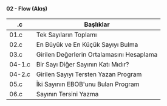 #### 02 - Flow (Akış)

| \.c      | Başlıklar                                 |
| -------- | ----------------------------------------- |
| 01\.c    | Tek Sayıların Toplamı                     |
| 02\.c    | En Büyük ve En Küçük Sayıyı Bulma         |
| 03\.c    | Girilen Değerlerin Ortalamasını Hesaplama |
| 04\-1\.c | Bir Sayı Diğer Sayının Katı Mıdır?        |
| 04\-2\.c | Girilen Sayıyı Tersten Yazan Program      |
| 05\.c    | İki Sayının EBOB'unu Bulan Program        |
| 06\.c    | Sayının Tersini Yazma                     |

